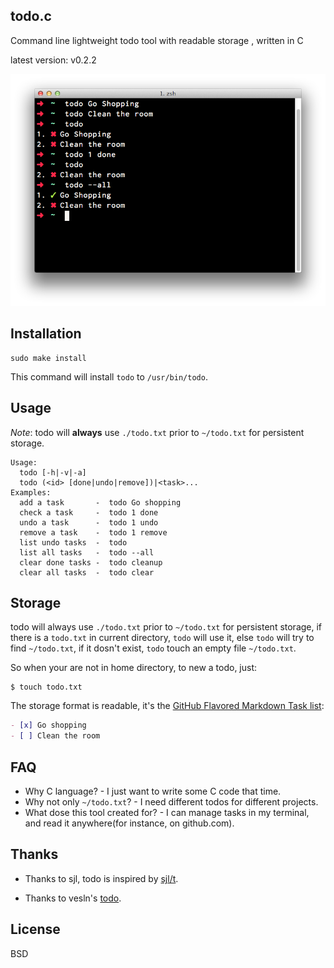 todo.c
------

Command line lightweight todo tool with readable storage , written in C

latest version: v0.2.2

![](screen-shot.png)

Installation
------------

    sudo make install

This command will install `todo` to `/usr/bin/todo`.

Usage
-----

*Note*: todo will **always** use `./todo.txt` prior to `~/todo.txt` for persistent storage.

```
Usage:
  todo [-h|-v|-a]
  todo (<id> [done|undo|remove])|<task>...
Examples:
  add a task       -  todo Go shopping
  check a task     -  todo 1 done
  undo a task      -  todo 1 undo
  remove a task    -  todo 1 remove
  list undo tasks  -  todo
  list all tasks   -  todo --all
  clear done tasks -  todo cleanup
  clear all tasks  -  todo clear
```

Storage
-------

todo will always use `./todo.txt` prior to `~/todo.txt` for persistent storage, if there is a `todo.txt` in 
current directory, `todo` will use it, else `todo` will try to find `~/todo.txt`, if it dosn't exist, `todo`
touch an empty file `~/todo.txt`.

So when your are not in home directory, to new a todo, just:

    $ touch todo.txt

The storage format is readable, it's the [GitHub Flavored Markdown Task list](https://help.github.com/articles/github-flavored-markdown#task-lists):

```markdown
- [x] Go shopping
- [ ] Clean the room
```

FAQ
---

- Why C language? - I just want to write some C code that time.
- Why not only `~/todo.txt`? - I need different todos for different projects.
- What dose this tool created for? - I can manage tasks in my terminal, and read it anywhere(for instance, on github.com).

Thanks
------

- Thanks to sjl, todo is inspired by [sjl/t](http://github.com/sjl/t).

- Thanks to vesln's [todo](https://github.com/vesln/todo).

License
--------

BSD
